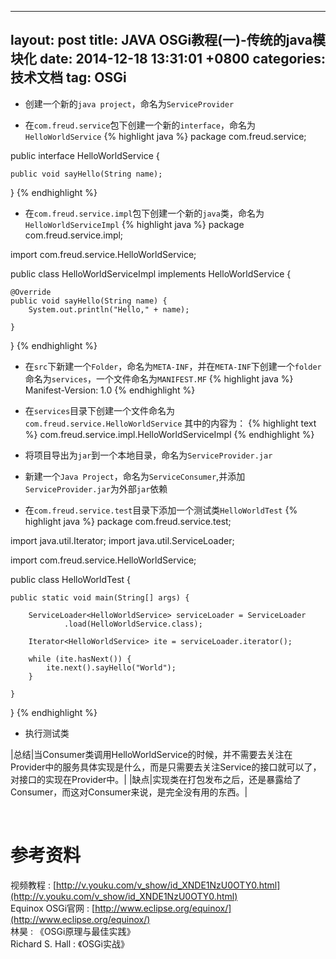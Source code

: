  ---
layout: post
title:  JAVA OSGi教程(一)-传统的java模块化
date:   2014-12-18 13:31:01 +0800
categories: 技术文档
tag: OSGi
---

- 创建一个新的`java project`，命名为`ServiceProvider`

- 在`com.freud.service`包下创建一个新的`interface`，命名为`HelloWorldService`
{% highlight java %}
package com.freud.service;

public interface HelloWorldService {

	public void sayHello(String name);
}
{% endhighlight %}

- 在`com.freud.service.impl`包下创建一个新的`java`类，命名为`HelloWorldServiceImpl`
{% highlight java %}
package com.freud.service.impl;

import com.freud.service.HelloWorldService;

public class HelloWorldServiceImpl implements HelloWorldService {

	@Override
	public void sayHello(String name) {
		System.out.println("Hello," + name);

	}

}
{% endhighlight %}

- 在`src`下新建一个`Folder`，命名为`META-INF`，并在`META-INF`下创建一个`folder`命名为`services`，一个文件命名为`MANIFEST.MF`
{% highlight java %}
Manifest-Version: 1.0
{% endhighlight %}

- 在`services`目录下创建一个文件命名为`com.freud.service.HelloWorldService`
其中的内容为：
{% highlight text %}
com.freud.service.impl.HelloWorldServiceImpl
{% endhighlight %}

- 将项目导出为`jar`到一个本地目录，命名为`ServiceProvider.jar`

- 新建一个`Java Project`，命名为`ServiceConsumer`,并添加`ServiceProvider.jar`为外部`jar`依赖

- 在`com.freud.service.test`目录下添加一个测试类`HelloWorldTest`
{% highlight java %}
package com.freud.service.test;

import java.util.Iterator;
import java.util.ServiceLoader;

import com.freud.service.HelloWorldService;

public class HelloWorldTest {

	public static void main(String[] args) {

		ServiceLoader<HelloWorldService> serviceLoader = ServiceLoader
				.load(HelloWorldService.class);

		Iterator<HelloWorldService> ite = serviceLoader.iterator();

		while (ite.hasNext()) {
			ite.next().sayHello("World");
		}

	}
}
{% endhighlight %}

- 执行测试类

|总结|当Consumer类调用HelloWorldService的时候，并不需要去关注在Provider中的服务具体实现是什么，而是只需要去关注Service的接口就可以了，对接口的实现在Provider中。|
|缺点|实现类在打包发布之后，还是暴露给了Consumer，而这对Consumer来说，是完全没有用的东西。|

<br/>

参考资料
================================

视频教程 : [http://v.youku.com/v_show/id_XNDE1NzU0OTY0.html](http://v.youku.com/v_show/id_XNDE1NzU0OTY0.html)
<br/>
Equinox OSGi官网 : [http://www.eclipse.org/equinox/](http://www.eclipse.org/equinox/)
<br/>
林昊 : 《OSGi原理与最佳实践》
<br/>
Richard S. Hall : 《OSGi实战》